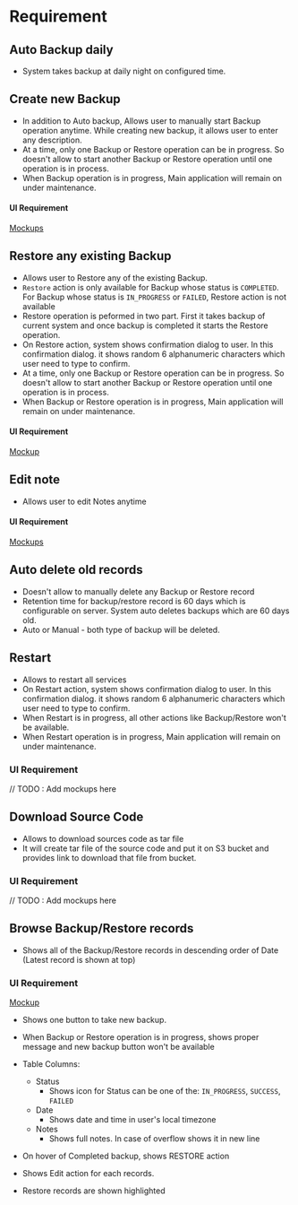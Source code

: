 # Requirement

## Auto Backup daily

- System takes backup at daily night on configured time.

## Create new Backup

- In addition to Auto backup, Allows user to manually start Backup operation anytime. While creating new backup, it allows user to enter any description.
- At a time, only one Backup or Restore operation can be in progress. So doesn't allow to start another Backup or Restore operation until one operation is in process.
- When Backup operation is in progress, Main application will remain on under maintenance.

#### UI Requirement

[Mockups](https://gallery.io/projects/MCHbtQVoQ2HCZfBS-vT-eRyP/files/MCEJu8Y2hyDScVNMFnAKI5ItCvQ55XqdUh4)



## Restore any existing Backup

- Allows user to Restore any of the existing Backup.
- `Restore` action is only available for Backup  whose status is `COMPLETED`.  For Backup whose status is  `IN_PROGRESS` or  `FAILED`, Restore action is not available
- Restore operation is peformed in two part. First it takes backup of current system and once backup is completed it starts the Restore operation.
- On Restore action, system shows confirmation dialog to user. In this confirmation dialog. it shows random 6 alphanumeric characters which user need to type to confirm.
- At a time, only one Backup or Restore operation can be in progress. So doesn't allow to start another Backup or Restore operation until one operation is in process.
- When Backup or Restore operation is in progress, Main application will remain on under maintenance.


#### UI Requirement

[Mockup](https://gallery.io/projects/MCHbtQVoQ2HCZfBS-vT-eRyP/files/MCEJu8Y2hyDScf5yC71vZDl-fD381S8snT8)



## Edit note

- Allows user to edit Notes anytime

#### UI Requirement

[Mockups](https://gallery.io/projects/MCHbtQVoQ2HCZfBS-vT-eRyP/files/MCEJu8Y2hyDScWs4YYDYWMt9Y37H8i6FGXo)



## Auto delete old records

- Doesn't allow to manually delete any Backup or Restore record
- Retention time for backup/restore record is 60 days which is configurable on server.  System auto deletes backups which are 60 days old. 
- Auto or Manual - both type of backup will be deleted.



## Restart

- Allows to restart all services
- On Restart action, system shows confirmation dialog to user. In this confirmation dialog. it shows random 6 alphanumeric characters which user need to type to confirm.
- When Restart is in progress, all other actions like Backup/Restore won't be available.
- When Restart operation is in progress, Main application will remain on under maintenance.

### UI Requirement

// TODO : Add mockups here

## Download Source Code

- Allows to download sources code as tar file
- It will create tar file of the source code and put it on S3 bucket and provides link to download that file from bucket.

### UI Requirement

// TODO : Add mockups here

## Browse Backup/Restore records

- Shows all of the Backup/Restore records in descending order of Date (Latest record is shown at top)

### UI Requirement

[Mockup](https://gallery.io/projects/MCHbtQVoQ2HCZfBS-vT-eRyP/files/MCEJu8Y2hyDScYBa0jsXvdXFRgbz7vC_mN0)

- Shows one button to take new backup. 

- When Backup or Restore operation is in progress, shows proper message and new backup button won't be available

- Table Columns:
  - Status
    - Shows icon for Status can be one of the: `IN_PROGRESS`, `SUCCESS`, `FAILED`
  - Date
    - Shows date and time in user's local timezone
  - Notes
    - Shows full notes. In case of overflow shows it in new line

- On hover of Completed backup, shows RESTORE action

- Shows Edit action for each records.

- Restore records are shown highlighted

  

